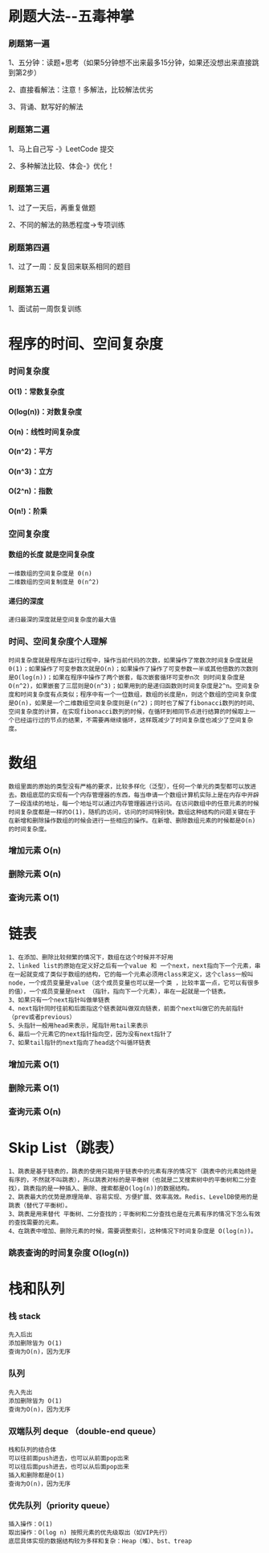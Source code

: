 # 刷题大法--五毒神掌
### 刷题第一遍
1、五分钟：读题+思考（如果5分钟想不出来最多15分钟，如果还没想出来直接跳到第2步）

2、直接看解法：注意！多解法，比较解法优劣

3、背诵、默写好的解法

### 刷题第二遍
1、马上自己写 -》LeetCode 提交

2、多种解法比较、体会-》优化！

### 刷题第三遍
1、过了一天后，再重复做题

2、不同的解法的熟悉程度->专项训练

### 刷题第四遍
1、过了一周：反复回来联系相同的题目

### 刷题第五遍
1、面试前一周恢复训练



# 程序的时间、空间复杂度

### 时间复杂度
#### O(1)：常数复杂度
#### O(log(n))：对数复杂度
#### O(n)：线性时间复杂度
#### O(n^2)：平方
#### O(n^3)：立方
#### O(2^n)：指数
#### O(n!)：阶乘

### 空间复杂度
#### 数组的长度 就是空间复杂度
    一维数组的空间复杂度是 0(n)
    二维数组的空间复制度是 0(n^2)
#### 递归的深度
    递归最深的深度就是空间复杂度的最大值

### 时间、空间复杂度个人理解
    时间复杂度就是程序在运行过程中，操作当前代码的次数，如果操作了常数次时间复杂度就是0(1)；如果操作了可变参数次就是O(n)；如果操作了操作了可变参数一半或其他倍数的次数则是O(log(n))；如果在程序中操作了两个嵌套，每次嵌套循环可变参n次 则时间复杂度是O(n^2)，如果嵌套了三层则是O(n^3)；如果用到的是递归函数则时间复杂度是2^n。空间复杂度和时间复杂度有点类似；程序中有一个一位数组，数组的长度是n，则这个数组的空间复杂度是O(n)，如果是一个二维数组空间复杂度则是(n^2)；同时也了解了fibonacci数列的时间、空间复杂度的计算，在实现fibonacci数列的时候，在循环到相同节点进行结算的时候取上一个已经运行过的节点的结果，不需要再继续循环，这样既减少了时间复杂度也减少了空间复杂度。


# 数组
    数组里面的原始的类型没有严格的要求，比较多样化（泛型），任何一个单元的类型都可以放进去。数组底层的实现有一个内存管理器的东西，每当申请一个数组计算机实际上是在内存中开辟了一段连续的地址，每一个地址可以通过内存管理器进行访问。在访问数组中的任意元素的时候时间复杂度都是一样的O(1)，随机的访问，访问的时间特别快。数组这种结构的问题关键在于 在新增和删除操作数组的时候会进行一些相应的操作。在新增、删除数组元素的时候都是O(n)的时间复杂度。

### 增加元素 O(n)
### 删除元素 O(n)
### 查询元素 O(1)

# 链表
    1、在添加、删除比较频繁的情况下，数组在这个时候并不好用
    2、linked list的原始在定义好之后有一个value 和 一个next，next指向下一个元素，串在一起就变成了类似于数组的结构，它的每一个元素必须用class来定义，这个class一般叫node，一个成员变量是value（这个成员变量也可以是一个类 ，比较丰富一点，它可以有很多的值），一个成员变量是next （指针，指向下一个元素），串在一起就是一个链表。
    3、如果只有一个next指针叫做单链表
    4、next指针同时往前和后面指这个链表就叫做双向链表，前面个next叫做它的先前指针 （prev或者previous）
    5、头指针一般用head来表示，尾指针用tail来表示
    6、最后一个元素它的next指针指向空，因为没有next指针了
    7、如果tail指针的next指向了head这个叫循环链表

### 增加元素 O(1)
### 删除元素 O(1)
### 查询元素 O(n)


# Skip List（跳表）
    1、跳表是基于链表的，跳表的使用只能用于链表中的元素有序的情况下（跳表中的元素始终是有序的，不然就不叫跳表），所以跳表对标的是平衡树（也就是二叉搜索树中的平衡树和二分查找），跳表指的是一种插入、删除、搜索都是O(log(n))的数据结构。
    2、跳表最大的优势是原理简单、容易实现、方便扩展、效率高效。Redis、LevelDB使用的是跳表（替代了平衡树）。
    3、跳表是用来替代 平衡树、二分查找的；平衡树和二分查找也是在元素有序的情况下怎么有效的查找需要的元素。
    4、在跳表中增加、删除元素的时候，需要调整索引，这种情况下时间复杂度是 O(log(n))。

### 跳表查询的时间复杂度 O(log(n))


# 栈和队列
### 栈 stack
    先入后出
    添加删除皆为 O(1)
    查询为O(n)，因为无序

### 队列
    先入先出
    添加删除皆为 O(1)
    查询为O(n)，因为无序

### 双端队列 deque （double-end queue）
    栈和队列的结合体
    可以往前面push进去，也可以从前面pop出来
    可以往后面push进去，也可以从后面pop出来
    插入和删除都是O(1)
    查询为O(n)，因为无序

### 优先队列（priority queue）
    插入操作：O(1)
    取出操作：O(log n) 按照元素的优先级取出（如VIP先行）
    底层具体实现的数据结构较为多样和复杂：Heap（堆）、bst、treap
